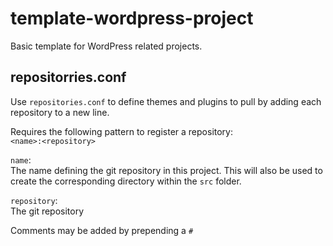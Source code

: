 # template-wordpress-project
Basic template for WordPress related projects.

## repositorries.conf
Use `repositories.conf` to define themes and plugins to pull by adding each repository to a new line.

Requires the following pattern to register a repository:\
`<name>:<repository>`

`name`:\
The name defining the git repository in this project.
This will also be used to create the corresponding directory within the `src` folder.

`repository`:\
The git repository

Comments may be added by prepending a `#`